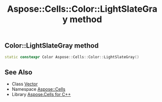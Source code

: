 ﻿---
title: Aspose::Cells::Color::LightSlateGray method
linktitle: LightSlateGray
second_title: Aspose.Cells for C++ API Reference
description: 'How to use LightSlateGray method of Aspose::Cells::Color class in C++.'
type: docs
weight: 3900
url: /cpp/aspose.cells/color/lightslategray/
---
## Color::LightSlateGray method




```cpp
static constexpr Color Aspose::Cells::Color::LightSlateGray()
```

## See Also

* Class [Vector](../../vector/)
* Namespace [Aspose::Cells](../../)
* Library [Aspose.Cells for C++](../../../)
